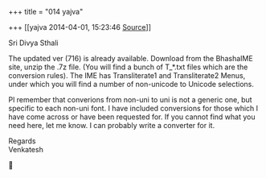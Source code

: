 +++
title = "014 yajva"

+++
[[yajva	2014-04-01, 15:23:46 [Source](https://groups.google.com/g/samskrita/c/fzOLGvpgqjY)]]



Sri Divya Sthali  
  
The updated ver (716) is already available. Download from the BhashaIME site, unzip the .7z file. (You will find a bunch of T\_\*.txt files which are the conversion rules). The IME has Transliterate1 and Transliterate2 Menus, under which you will find a number of non-unicode to Unicode selections.  
  
Pl remember that converions from non-uni to uni is not a generic one, but specific to each non-uni font. I have included conversions for those which I have come across or have been requested for. If you cannot find what you need here, let me know. I can probably write a converter for it.  
  
Regards  
Venkatesh



